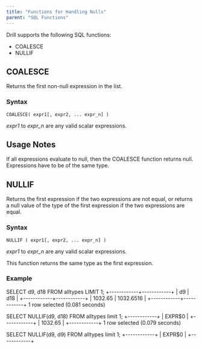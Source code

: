 ```yaml
---
title: "Functions for Handling Nulls"
parent: "SQL Functions"
---
```


Drill supports the following SQL functions:

* COALESCE
* NULLIF

## COALESCE
Returns the first non-null expression in the list. 

### Syntax

    COALESCE( expr1[, expr2, ... expr_n] )

*expr1* to *expr_n* are any valid scalar expressions.

## Usage Notes
If all expressions evaluate to null, then the COALESCE function returns null. Expressions have to be of the same type.

## NULLIF
Returns the first expression if the two expressions are not equal, or 
returns a null value of the type of the first expression if the two expressions are equal.

### Syntax

    NULLIF ( expr1[, expr2, ... expr_n] )

*expr1* to *expr_n* are any valid scalar expressions.

This function returns the same type as the first expression.

### Example

SELECT d9, d18 FROM alltypes LIMIT 1;
+------------+------------+
|     d9     |    d18     |
+------------+------------+
| 1032.65    | 1032.6516  |
+------------+------------+
1 row selected (0.081 seconds)

SELECT NULLIF(d9, d18) FROM alltypes limit 1;
+------------+
|   EXPR$0   |
+------------+
| 1032.65    |
+------------+
1 row selected (0.079 seconds)

SELECT NULLIF(d9, d9) FROM alltypes limit 1;
+------------+
|   EXPR$0   |
+------------+